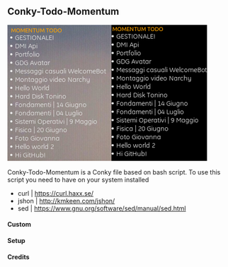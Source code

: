 ## Conky-Todo-Momentum

![PreviewConkyMomentum](Todo-Momentum-Gotham.jpg  "PreviewConkyMomentum")

Conky-Todo-Momentum is a Conky file based on bash script.
To use this script you need to have on your system installed
- curl | https://curl.haxx.se/
- jshon | http://kmkeen.com/jshon/
- sed | https://www.gnu.org/software/sed/manual/sed.html

#### Custom

#### Setup

#### Credits
